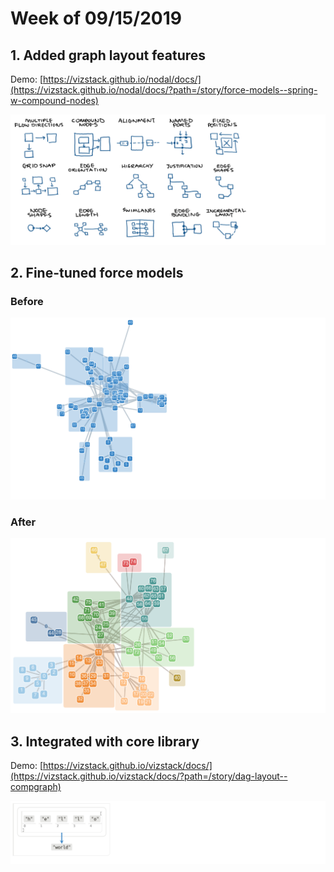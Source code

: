 # Week of 09/15/2019
## 1. Added graph layout features
Demo: [https://vizstack.github.io/nodal/docs/](https://vizstack.github.io/nodal/docs/?path=/story/force-models--spring-w-compound-nodes)

![Nodal Features](https://github.com/vizstack/blog/blob/master/img/nodal-features.png)

## 2. Fine-tuned force models

### Before
![Spring-Electrical Compound](https://github.com/vizstack/blog/blob/master/img/springelectrical-compound.png)

### After
![Compound Spring](https://github.com/vizstack/blog/blob/master/img/spring-compound.png)

## 3. Integrated with core library
Demo: [https://vizstack.github.io/vizstack/docs/](https://vizstack.github.io/vizstack/docs/?path=/story/dag-layout--compgraph)

![DagLayout Basic](https://github.com/vizstack/blog/blob/master/img/daglayout-basic.png)
